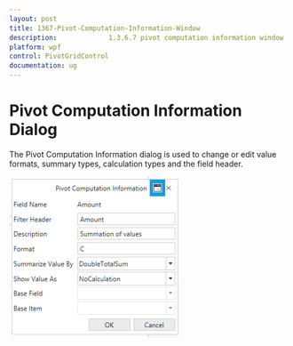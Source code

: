 ```yaml
---
layout: post
title: 1367-Pivot-Computation-Information-Window
description:             1.3.6.7 pivot computation information window
platform: wpf
control: PivotGridControl
documentation: ug
---
```


# Pivot Computation Information Dialog

The Pivot Computation Information dialog is used to change or edit value formats, summary types, calculation types and the field header.

![PivotComputationWindow](PivotSchemaDesigner-Images/PivotComputationWindow.png)